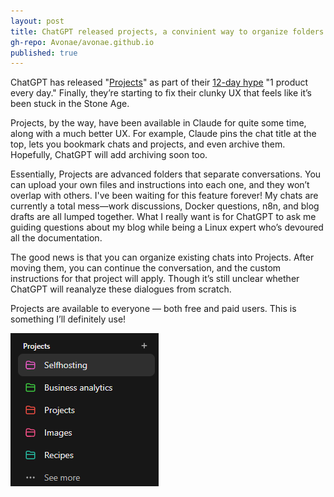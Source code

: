 ```yaml
---
layout: post
title: ChatGPT released projects, a convinient way to organize folders
gh-repo: Avonae/avonae.github.io
published: true
---
```


ChatGPT has released "[Projects](https://help.openai.com/en/articles/10169521-using-projects-in-chatgpt)" as part of their [12-day hype](https://openai.com/12-days/) "1 product every day." Finally, they’re starting to fix their clunky UX that feels like it’s been stuck in the Stone Age.

Projects, by the way, have been available in Claude for quite some time, along with a much better UX. For example, Claude pins the chat title at the top, lets you bookmark chats and projects, and even archive them. Hopefully, ChatGPT will add archiving soon too.

Essentially, Projects are advanced folders that separate conversations. You can upload your own files and instructions into each one, and they won’t overlap with others. I've been waiting for this feature forever! My chats are currently a total mess—work discussions, Docker questions, n8n, and blog drafts are all lumped together. What I really want is for ChatGPT to ask me guiding questions about my blog while being a Linux expert who’s devoured all the documentation.

The good news is that you can organize existing chats into Projects. After moving them, you can continue the conversation, and the custom instructions for that project will apply. Though it’s still unclear whether ChatGPT will reanalyze these dialogues from scratch.

Projects are available to everyone — both free and paid users. This is something I’ll definitely use!

![My ChatGPT projects](/assets/img/projects-in-chatgpt.png)
